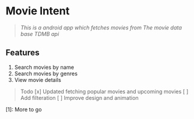 # **Movie Intent**

> *This is a android app which fetches movies from The movie data base TDMB api*

## Features
1. Search movies by name
2. Search movies by genres
3. View movie details



> Todo
[x] Updated fetching popular movies and upcoming movies
[ ] Add filteration
[ ] Improve design and animation

[1]: More to go


